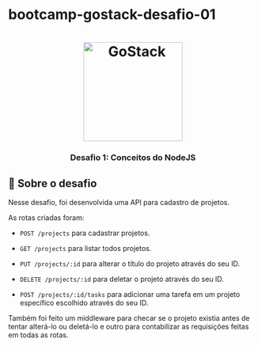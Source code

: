 # bootcamp-gostack-desafio-01

<h1 align="center">
    <img alt="GoStack" src="https://rocketseat-cdn.s3-sa-east-1.amazonaws.com/bootcamp-header.png" width="200px" />
</h1>

<h3 align="center">
  Desafio 1: Conceitos do NodeJS
</h3>

## :rocket: Sobre o desafio

Nesse desafio, foi desenvolvida uma API para cadastro de projetos.

As rotas criadas foram:

- `POST /projects` para cadastrar projetos.

- `GET /projects` para listar todos projetos.

- `PUT /projects/:id` para alterar o título do projeto através do seu ID.

- `DELETE /projects/:id` para deletar o projeto através do seu ID.

- `POST /projects/:id/tasks` para adicionar uma tarefa em um projeto específico escolhido através do seu ID.

Também foi feito um middleware para checar se o projeto existia antes de tentar alterá-lo ou deletá-lo e outro para contabilizar as requisições feitas em todas as rotas.
